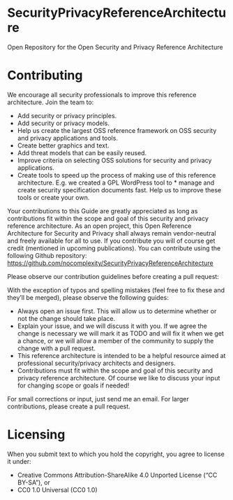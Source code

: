 # SecurityPrivacyReferenceArchitecture
Open Repository for the Open Security and Privacy Reference Architecture


# Contributing

We encourage all security professionals to improve this reference architecture. Join the team to:

* Add security or privacy principles.
* Add security or privacy models.
* Help us create the largest OSS reference framework on OSS security and privacy applications and tools.
* Create better graphics and text.
* Add threat models that can be easily reused.
* Improve criteria on selecting OSS solutions for security and privacy applications.
* Create tools to speed up the process of making use of this reference architecture. E.g. we created a GPL WordPress tool to * manage and create security specification documents fast. Help us to improve these tools or create your own.

Your contributions to this Guide are greatly appreciated as long as contributions fit within the scope and goal of this security and privacy reference architecture. As an open project, this Open Reference Architecture for Security and Privacy shall always remain vendor-neutral and freely available for all to use. If you contribute you will of course get credit (mentioned in upcoming publications).
You can contribute using the following Github repository:
https://github.com/nocomplexity/SecurityPrivacyReferenceArchitecture

Please observe our contribution guidelines before creating a pull request:

With the exception of typos and spelling mistakes (feel free to fix these and they’ll be merged), please observe the following guides:

*    Always open an issue first. This will allow us to determine whether or not the change should take place. 
* Explain your issue, and we will discuss it with you. If we agree the change is necessary we will mark it as TODO and will fix it when we get a chance, or we will allow a member of the community to supply the change with a pull request.
* This reference architecture is intended to be a helpful resource aimed at professional security/privacy architects and designers.
*    Contributions must fit within the scope and goal of this security and privacy reference architecture. Of course we like to discuss your input for changing scope or goals if needed!

For small corrections or input, just send me an email. For larger contributions, please create a pull request. 

# Licensing

When you submit text to which you hold the copyright, you agree to license it under:

* Creative Commons Attribution-ShareAlike 4.0 Unported License (“CC BY-SA”), or
* CC0 1.0 Universal (CC0 1.0)

